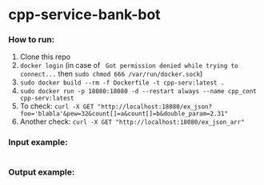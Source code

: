 # cpp-service-bank-bot

### How to run: 
1. Clone this repo
2. `docker login` (in case of ` Got permission denied while trying to connect...` then `sudo chmod 666 /var/run/docker.sock`)
3. `sudo docker build --rm -f Dockerfile -t cpp-serv:latest .`
4. `sudo docker run -p 18080:18080 -d --restart always --name cpp_cont cpp-serv:latest`
5. To check: `curl -X GET "http://localhost:18080/ex_json?foo='blabla'&pew=32&count[]=a&count[]=b&double_param=2.31"`
6. Another check: `curl -X GET "http://localhost:18080/ex_json_arr"`

### Input example:
```

```

### Output example:

```

```
